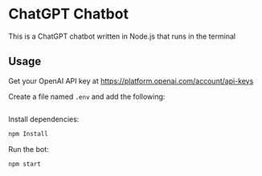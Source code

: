 # ChatGPT Chatbot

This is a ChatGPT chatbot written in Node.js that runs in the terminal

## Usage

Get your OpenAI API key at https://platform.openai.com/account/api-keys

Create a file named `.env` and add the following:

```

```

Install dependencies:

```bash
npm Install
```

Run the bot:

```bash
npm start
```

